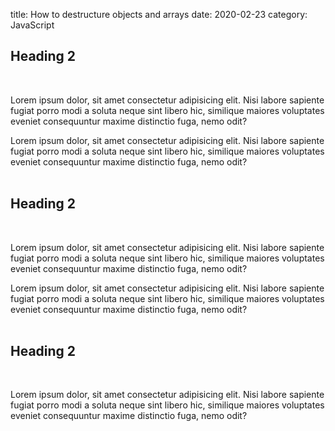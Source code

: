 title: How to destructure objects and arrays
date: 2020-02-23
category: JavaScript


## Heading 2
<br />

Lorem ipsum dolor, sit amet consectetur adipisicing elit. Nisi labore sapiente fugiat porro modi a soluta neque sint libero hic, similique maiores voluptates eveniet consequuntur maxime distinctio fuga, nemo odit?

Lorem ipsum dolor, sit amet consectetur adipisicing elit. Nisi labore sapiente fugiat porro modi a soluta neque sint libero hic, similique maiores voluptates eveniet consequuntur maxime distinctio fuga, nemo odit?
<br/>
<br/>
## Heading 2
<br />

Lorem ipsum dolor, sit amet consectetur adipisicing elit. Nisi labore sapiente fugiat porro modi a soluta neque sint libero hic, similique maiores voluptates eveniet consequuntur maxime distinctio fuga, nemo odit?

Lorem ipsum dolor, sit amet consectetur adipisicing elit. Nisi labore sapiente fugiat porro modi a soluta neque sint libero hic, similique maiores voluptates eveniet consequuntur maxime distinctio fuga, nemo odit?
<br/>
<br/>
## Heading 2
<br />

Lorem ipsum dolor, sit amet consectetur adipisicing elit. Nisi labore sapiente fugiat porro modi a soluta neque sint libero hic, similique maiores voluptates eveniet consequuntur maxime distinctio fuga, nemo odit?
